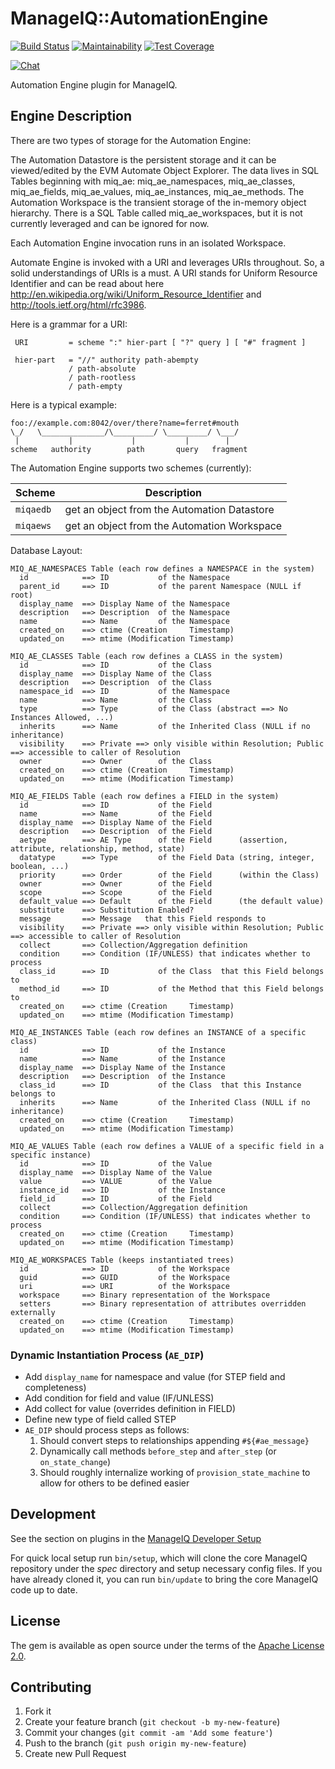 # ManageIQ::AutomationEngine

[![Build Status](https://travis-ci.com/ManageIQ/manageiq-automation_engine.svg?branch=master)](https://travis-ci.com/github/ManageIQ/manageiq-automation_engine)
[![Maintainability](https://api.codeclimate.com/v1/badges/3833d6be49c4abc3e926/maintainability)](https://codeclimate.com/github/ManageIQ/manageiq-automation_engine/maintainability)
[![Test Coverage](https://api.codeclimate.com/v1/badges/3833d6be49c4abc3e926/test_coverage)](https://codeclimate.com/github/ManageIQ/manageiq-automation_engine/test_coverage)

[![Chat](https://badges.gitter.im/Join%20Chat.svg)](https://gitter.im/ManageIQ/manageiq/automate?utm_source=badge&utm_medium=badge&utm_campaign=pr-badge&utm_content=badge)

Automation Engine plugin for ManageIQ.

## Engine Description

There are two types of storage for the Automation Engine:

The Automation Datastore is the persistent storage and it can be viewed/edited by the EVM Automate Object Explorer.  The data lives in SQL Tables beginning with miq_ae: miq_ae_namespaces, miq_ae_classes, miq_ae_fields, miq_ae_values, miq_ae_instances, miq_ae_methods.
The Automation Workspace is the transient storage of the in-memory object hierarchy.  There is a SQL Table called miq_ae_workspaces, but it is not currently leveraged and can be ignored for now.

Each Automation Engine invocation runs in an isolated Workspace.

Automate Engine is invoked with a URI and leverages URIs throughout.  So, a solid understandings of URIs is a must.  A URI stands for Uniform Resource Identifier and can be read about here http://en.wikipedia.org/wiki/Uniform_Resource_Identifier and http://tools.ietf.org/html/rfc3986.

Here is a grammar for a URI:

     URI         = scheme ":" hier-part [ "?" query ] [ "#" fragment ]

     hier-part   = "//" authority path-abempty
                 / path-absolute
                 / path-rootless
                 / path-empty


Here is a typical example:

    foo://example.com:8042/over/there?name=ferret#mouth
    \_/   \______________/\_________/ \_________/ \___/
     |           |             |           |        |
    scheme   authority        path       query   fragment


The Automation Engine supports two schemes (currently):

| Scheme    | Description                                 |
| --------- | ------------------------------------------- |
| `miqaedb` | get an object from the Automation Datastore |
| `miqaews` | get an object from the Automation Workspace |



Database Layout:

    MIQ_AE_NAMESPACES Table (each row defines a NAMESPACE in the system)
      id            ==> ID           of the Namespace
      parent_id     ==> ID           of the parent Namespace (NULL if root)
      display_name  ==> Display Name of the Namespace
      description   ==> Description  of the Namespace
      name          ==> Name         of the Namespace
      created_on    ==> ctime (Creation     Timestamp)
      updated_on    ==> mtime (Modification Timestamp)

    MIQ_AE_CLASSES Table (each row defines a CLASS in the system)
      id            ==> ID           of the Class
      display_name  ==> Display Name of the Class
      description   ==> Description  of the Class
      namespace_id  ==> ID           of the Namespace
      name          ==> Name         of the Class
      type          ==> Type         of the Class (abstract ==> No Instances Allowed, ...)
      inherits      ==> Name         of the Inherited Class (NULL if no inheritance)
      visibility    ==> Private ==> only visible within Resolution; Public ==> accessible to caller of Resolution
      owner         ==> Owner        of the Class
      created_on    ==> ctime (Creation     Timestamp)
      updated_on    ==> mtime (Modification Timestamp)

    MIQ_AE_FIELDS Table (each row defines a FIELD in the system)
      id            ==> ID           of the Field
      name          ==> Name         of the Field
      display_name  ==> Display Name of the Field
      description   ==> Description  of the Field
      aetype        ==> AE Type      of the Field      (assertion, attribute, relationship, method, state)
      datatype      ==> Type         of the Field Data (string, integer, boolean, ...)
      priority      ==> Order        of the Field      (within the Class)
      owner         ==> Owner        of the Field
      scope         ==> Scope        of the Field
      default_value ==> Default      of the Field      (the default value)
      substitute    ==> Substitution Enabled?
      message       ==> Message   that this Field responds to
      visibility    ==> Private ==> only visible within Resolution; Public ==> accessible to caller of Resolution
      collect       ==> Collection/Aggregation definition
      condition     ==> Condition (IF/UNLESS) that indicates whether to process
      class_id      ==> ID           of the Class  that this Field belongs to
      method_id     ==> ID           of the Method that this Field belongs to
      created_on    ==> ctime (Creation     Timestamp)
      updated_on    ==> mtime (Modification Timestamp)

    MIQ_AE_INSTANCES Table (each row defines an INSTANCE of a specific class)
      id            ==> ID           of the Instance
      name          ==> Name         of the Instance
      display_name  ==> Display Name of the Instance
      description   ==> Description  of the Instance
      class_id      ==> ID           of the Class  that this Instance belongs to
      inherits      ==> Name         of the Inherited Class (NULL if no inheritance)
      created_on    ==> ctime (Creation     Timestamp)
      updated_on    ==> mtime (Modification Timestamp)

    MIQ_AE_VALUES Table (each row defines a VALUE of a specific field in a specific instance)
      id            ==> ID           of the Value
      display_name  ==> Display Name of the Value
      value         ==> VALUE        of the Value
      instance_id   ==> ID           of the Instance
      field_id      ==> ID           of the Field
      collect       ==> Collection/Aggregation definition
      condition     ==> Condition (IF/UNLESS) that indicates whether to process
      created_on    ==> ctime (Creation     Timestamp)
      updated_on    ==> mtime (Modification Timestamp)

    MIQ_AE_WORKSPACES Table (keeps instantiated trees)
      id            ==> ID           of the Workspace
      guid          ==> GUID         of the Workspace
      uri           ==> URI          of the Workspace
      workspace     ==> Binary representation of the Workspace
      setters       ==> Binary representation of attributes overridden externally
      created_on    ==> ctime (Creation     Timestamp)
      updated_on    ==> mtime (Modification Timestamp)

### Dynamic Instantiation Process (`AE_DIP`)

* Add `display_name` for namespace and value (for STEP field and completeness)
* Add condition for field and value (IF/UNLESS)
* Add collect for value (overrides definition in FIELD)
* Define new type of field called STEP
* `AE_DIP` should process steps as follows:
  1. Should convert steps to relationships appending `#${#ae_message}`
  2. Dynamically call methods `before_step` and `after_step` (or `on_state_change`)
  3. Should roughly internalize working of `provision_state_machine` to allow for others to be defined easier

## Development

See the section on plugins in the [ManageIQ Developer Setup](http://manageiq.org/docs/guides/developer_setup/plugins)

For quick local setup run `bin/setup`, which will clone the core ManageIQ repository under the *spec* directory and setup necessary config files. If you have already cloned it, you can run `bin/update` to bring the core ManageIQ code up to date.

## License

The gem is available as open source under the terms of the [Apache License 2.0](http://www.apache.org/licenses/LICENSE-2.0).

## Contributing

1. Fork it
2. Create your feature branch (`git checkout -b my-new-feature`)
3. Commit your changes (`git commit -am 'Add some feature'`)
4. Push to the branch (`git push origin my-new-feature`)
5. Create new Pull Request

